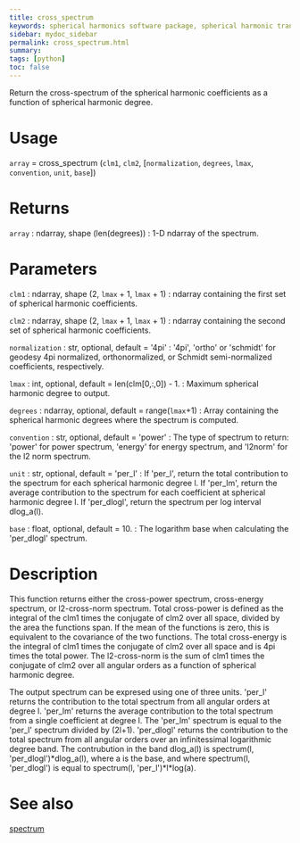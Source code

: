 ```yaml
---
title: cross_spectrum
keywords: spherical harmonics software package, spherical harmonic transform, legendre functions, multitaper spectral analysis, fortran, Python, gravity, magnetic field
sidebar: mydoc_sidebar
permalink: cross_spectrum.html
summary:
tags: [python]
toc: false
---
```


Return the cross-spectrum of the spherical harmonic coefficients as a function of spherical harmonic degree.

# Usage

`array` = cross_spectrum (`clm1`, `clm2`, [`normalization`, `degrees`, `lmax`, `convention`, `unit`, `base`])

# Returns

`array` : ndarray, shape (len(degrees))
:   1-D ndarray of the spectrum.

# Parameters

`clm1` : ndarray, shape (2, `lmax` + 1, `lmax` + 1)
:   ndarray containing the first set of spherical harmonic coefficients.

`clm2` : ndarray, shape (2, `lmax` + 1, `lmax` + 1)
:   ndarray containing the second set of spherical harmonic coefficients.

`normalization` : str, optional, default = '4pi'
:   '4pi', 'ortho' or 'schmidt' for geodesy 4pi normalized, orthonormalized, or Schmidt semi-normalized coefficients, respectively.

`lmax` : int, optional, default = len(clm[0,:,0]) - 1.
:   Maximum spherical harmonic degree to output.

`degrees` : ndarray, optional, default = range(`lmax`+1)
:   Array containing the spherical harmonic degrees where the spectrum is computed.

`convention` : str, optional, default = 'power'
:   The type of spectrum to return: 'power' for power spectrum, 'energy' for energy spectrum, and 'l2norm' for the l2 norm spectrum.

`unit` : str, optional, default = 'per_l'
:   If 'per_l', return the total contribution to the spectrum for each spherical harmonic degree l. If 'per_lm', return the average contribution to the spectrum for each coefficient at spherical harmonic degree l. If 'per_dlogl', return the spectrum per log interval dlog_a(l).

`base` : float, optional, default = 10.
:   The logarithm base when calculating the 'per_dlogl' spectrum.

# Description

This function returns either the cross-power spectrum, cross-energy spectrum, or l2-cross-norm spectrum. Total cross-power is defined as the integral of the clm1 times the conjugate of clm2 over all space, divided by the area the functions span. If the mean of the functions is zero, this is equivalent to the covariance of the two functions. The total cross-energy is the integral of clm1 times the conjugate of clm2 over all space and is 4pi times the total power. The l2-cross-norm is the sum of clm1 times the conjugate of clm2 over all angular orders as a function of spherical harmonic degree.

The output spectrum can be expresed using one of three units. 'per_l' returns the contribution to the total spectrum from all angular orders at degree l. 'per_lm' returns the average contribution to the total spectrum from a single coefficient at degree l. The 'per_lm' spectrum is equal to the 'per_l' spectrum divided by (2l+1). 'per_dlogl' returns the contribution to the total spectrum from all angular orders over an  infinitessimal logarithmic degree band. The contrubution in the band dlog_a(l) is spectrum(l, 'per_dlogl')\*dlog_a(l), where a is the base, and where spectrum(l, 'per_dlogl') is equal to spectrum(l, 'per_l')\*l\*log(a).

# See also

[spectrum](spectrum.html)